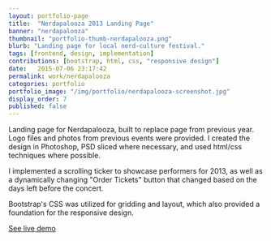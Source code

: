 ```yaml
---
layout: portfolio-page
title:  "Nerdapalooza 2013 Landing Page"
banner: "nerdapalooza"
thumbnail: "portfolio-thumb-nerdapalooza.png"
blurb: "Landing page for local nerd-culture festival."
tags: [frontend, design, implementation]
contributions: [bootstrap, html, css, "responsive design"]
date:   2015-07-06 23:17:42
permalink: work/nerdapalooza
categories: portfolio
portfolio_image: "/img/portfolio/nerdapalooza-screenshot.jpg"
display_order: 7
published: false
---
```


Landing page for Nerdapalooza, built to replace page from previous year. Logo files and photos from previous events were provided. I created the design in Photoshop, PSD sliced where necessary, and used html/css techniques where possible.

I implemented a scrolling ticker to showcase performers for 2013, as well as a dynamically changing "Order Tickets" button that changed based on the days left before the concert.

Bootstrap's CSS was utilized for gridding and layout, which also provided a foundation for the responsive design.

<p class="links">
  <span class="fa fa-link"></span> <a href="http://keeg.me/stuff/nerdapalooza-2013-landing-page/">See live demo</a>
</p>
